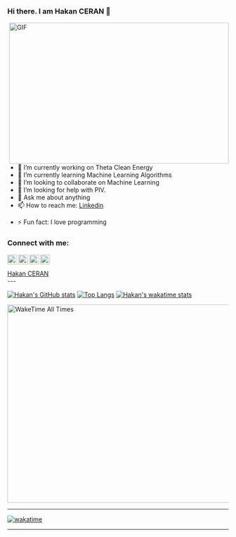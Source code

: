 <!--
  -- Author:
  -- Date:
  -- Content:
  -->

### Hi there. I am Hakan CERAN 👋

<img align="right" alt="GIF" src="https://magiccopy.xyz/assets/images/hadder.gif" width="500" height="320" />
 
- 🔭 I’m currently working on Theta Clean Energy
- 🌱 I’m currently learning Machine Learning Algorithms
- 👯 I’m looking to collaborate on Machine Learning
- 🤔 I’m looking for help with PIV.
- 💬 Ask me about anything
- 📫 How to reach me: [Linkedin](https://www.linkedin.com/in/hakanceran/)
<!--  - 😄 Pronouns: ... -->
- ⚡ Fun fact: I love programming

### Connect with me:
[<img align="left" alt="mertdemir | Medium"    width="22px" src="https://cdn.jsdelivr.net/npm/simple-icons@v3/icons/medium.svg"    />](https://hakanceran.medium.com/)
[<img align="left" alt="mertdemir | Twitter"   width="22px" src="https://cdn.jsdelivr.net/npm/simple-icons@v3/icons/twitter.svg"   />](https://twitter.com/hakanceran64)
[<img align="left" alt="mertdemir | LinkedIn"  width="22px" src="https://cdn.jsdelivr.net/npm/simple-icons@v3/icons/linkedin.svg"  />](https://www.linkedin.com/in/hakanceran/)
[<img align="left" alt="mertdemir | Instagram" width="22px" src="https://cdn.jsdelivr.net/npm/simple-icons@v3/icons/instagram.svg" />](https://www.instagram.com/muhendis.okur/)

<br>
<br>

<script src="https://platform.linkedin.com/badges/js/profile.js" async defer type="text/javascript"></script>
<div class="badge-base LI-profile-badge" data-locale="tr_TR" data-size="large" data-theme="dark" data-type="HORIZONTAL" data-vanity="hakanceran" data-version="v1"><a class="badge-base__link LI-simple-link" href="https://tr.linkedin.com/in/hakanceran?trk=profile-badge">Hakan CERAN</a></div>
---

[![Hakan's GitHub stats](https://github-readme-stats.vercel.app/api?username=hakanceran64&theme=tokyonight)](https://github.com/anuraghazra/github-readme-stats)
[![Top Langs](https://github-readme-stats.vercel.app/api/top-langs/?username=hakanceran64)](https://github.com/anuraghazra/github-readme-stats)
[![Hakan's wakatime stats](https://github-readme-stats.vercel.app/api/wakatime?username=hakanceran)](https://github.com/anuraghazra/github-readme-stats)

<img alt="WakeTime All Times" src="https://wakatime.com/share/@hakanceran/36cd5f45-9fca-4c4d-a1e1-5a60e6185e26.png" width="600px" height="450px">

---

[![wakatime](https://wakatime.com/badge/user/3c7a50f7-fbe6-44cd-bb8b-623bd7ce08b2.svg)](https://wakatime.com/@3c7a50f7-fbe6-44cd-bb8b-623bd7ce08b2)

---
